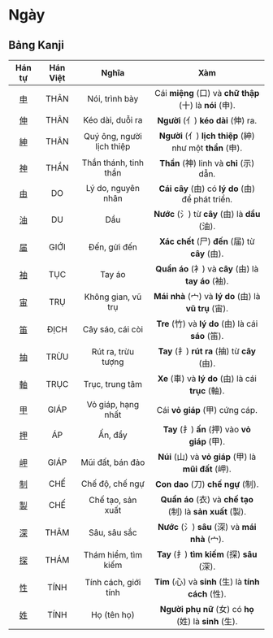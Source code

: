 # Ngày

## Bảng Kanji

| Hán tự | Hán Việt | Nghĩa | Xàm |
| :---: | :---: | :---: | :---: |
| [<span class="stroke-order">申</span>](https://mazii.net/vi-VN/search/kanji/javi/%E7%94%B3) | THÂN | Nói, trình bày | Cái **miệng** (口) và **chữ thập** (十) là **nói** (申). |
| [<span class="stroke-order">伸</span>](https://mazii.net/vi-VN/search/kanji/javi/%E4%BC%B8) | THÂN | Kéo dài, duỗi ra | **Người** (亻) **kéo dài** (伸) ra. |
| [<span class="stroke-order">紳</span>](https://mazii.net/vi-VN/search/kanji/javi/%E7%B4%B3) | THÂN | Quý ông, người lịch thiệp | **Người** (亻) **lịch thiệp** (紳) như một **thần** (申). |
| [<span class="stroke-order">神</span>](https://mazii.net/vi-VN/search/kanji/javi/%E7%A5%9E) | THẦN | Thần thánh, tinh thần | **Thần** (神) linh và **chỉ** (示) dẫn. |
| [<span class="stroke-order">由</span>](https://mazii.net/vi-VN/search/kanji/javi/%E7%94%B1) | DO | Lý do, nguyên nhân | **Cái cây** (由) có **lý do** (由) để phát triển. |
| [<span class="stroke-order">油</span>](https://mazii.net/vi-VN/search/kanji/javi/%E6%B2%B9) | DU | Dầu | **Nước** (氵) từ **cây** (由) là **dầu** (油). |
| [<span class="stroke-order">届</span>](https://mazii.net/vi-VN/search/kanji/javi/%E5%B1%8A) | GIỚI | Đến, gửi đến | **Xác chết** (尸) **đến** (届) từ **cây** (由). |
| [<span class="stroke-order">袖</span>](https://mazii.net/vi-VN/search/kanji/javi/%E8%A2%96) | TỤC | Tay áo | **Quần áo** (衤) và **cây** (由) là **tay áo** (袖). |
| [<span class="stroke-order">宙</span>](https://mazii.net/vi-VN/search/kanji/javi/%E5%AE%99) | TRỤ | Không gian, vũ trụ | **Mái nhà** (宀) và **lý do** (由) là **vũ trụ** (宙). |
| [<span class="stroke-order">笛</span>](https://mazii.net/vi-VN/search/kanji/javi/%E7%AC%9B) | ĐỊCH | Cây sáo, cái còi | **Tre** (竹) và **lý do** (由) là cái **sáo** (笛). |
| [<span class="stroke-order">抽</span>](https://mazii.net/vi-VN/search/kanji/javi/%E6%8A%BD) | TRỪU | Rút ra, trừu tượng | **Tay** (扌) **rút ra** (抽) từ **cây** (由). |
| [<span class="stroke-order">軸</span>](https://mazii.net/vi-VN/search/kanji/javi/%E8%BB%B8) | TRỤC | Trục, trung tâm | **Xe** (車) và **lý do** (由) là cái **trục** (軸). |
| [<span class="stroke-order">甲</span>](https://mazii.net/vi-VN/search/kanji/javi/%E7%94%B2) | GIÁP | Vỏ giáp, hạng nhất | Cái **vỏ giáp** (甲) cứng cáp. |
| [<span class="stroke-order">押</span>](https://mazii.net/vi-VN/search/kanji/javi/%E6%8A%BC) | ÁP | Ấn, đẩy | **Tay** (扌) **ấn** (押) vào **vỏ giáp** (甲). |
| [<span class="stroke-order">岬</span>](https://mazii.net/vi-VN/search/kanji/javi/%E5%B2%AC) | GIÁP | Mũi đất, bán đảo | **Núi** (山) và **vỏ giáp** (甲) là **mũi đất** (岬). |
| [<span class="stroke-order">制</span>](https://mazii.net/vi-VN/search/kanji/javi/%E5%88%B6) | CHẾ | Chế độ, chế ngự | **Con dao** (刀) **chế ngự** (制). |
| [<span class="stroke-order">製</span>](https://mazii.net/vi-VN/search/kanji/javi/%E8%A3%BD) | CHẾ | Chế tạo, sản xuất | **Quần áo** (衣) và **chế tạo** (制) là **sản xuất** (製). |
| [<span class="stroke-order">深</span>](https://mazii.net/vi-VN/search/kanji/javi/%E6%B7%B1) | THÂM | Sâu, sâu sắc | **Nước** (氵) **sâu** (深) và **mái nhà** (宀). |
| [<span class="stroke-order">探</span>](https://mazii.net/vi-VN/search/kanji/javi/%E6%8E%A2) | THÁM | Thám hiểm, tìm kiếm | **Tay** (扌) **tìm kiếm** (探) **sâu** (深). |
| [<span class="stroke-order">性</span>](https://mazii.net/vi-VN/search/kanji/javi/%E6%80%A7) | TÍNH | Tính cách, giới tính | **Tim** (心) và **sinh** (生) là **tính cách** (性). |
| [<span class="stroke-order">姓</span>](https://mazii.net/vi-VN/search/kanji/javi/%E5%A7%93) | TÍNH | Họ (tên họ) | **Người phụ nữ** (女) có **họ** (姓) là **sinh** (生). |

